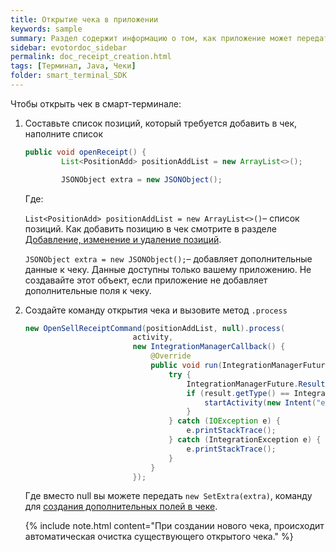 ```yaml
---
title: Открытие чека в приложении
keywords: sample
summary: Раздел содержит информацию о том, как приложение может передать сформированный чек в смарт-терминал для оплаты.
sidebar: evotordoc_sidebar
permalink: doc_receipt_creation.html
tags: [Терминал, Java, Чеки]
folder: smart_terminal_SDK
---
```


Чтобы открыть чек в смарт-терминале:

1. Составьте список позиций, который требуется добавить в чек, наполните список

   ```java
   public void openReceipt() {
           List<PositionAdd> positionAddList = new ArrayList<>();

           JSONObject extra = new JSONObject();
   ```

   Где:

   `List<PositionAdd> positionAddList = new ArrayList<>()`– список позиций. Как добавить позицию в чек смотрите в разделе [Добавление, изменение и удаление позиций](doc_receipt_interactions.html#PositionAltering).

   `JSONObject extra = new JSONObject();`– добавляет дополнительные данные к чеку. Данные доступны только вашему приложению. Не создавайте этот объект, если приложение не добавляет дополнительные поля к чеку.

2. Создайте команду открытия чека и вызовите метод `.process`

   ```java
   new OpenSellReceiptCommand(positionAddList, null).process(
                           activity,
                           new IntegrationManagerCallback() {
                               @Override
                               public void run(IntegrationManagerFuture integrationManagerFuture) {
                                   try {
                                       IntegrationManagerFuture.Result result = integrationManagerFuture.getResult();
                                       if (result.getType() == IntegrationManagerFuture.Result.Type.OK) {
                                           startActivity(new Intent("evotor.intent.action.payment.SELL"));
                                       }
                                   } catch (IOException e) {
                                       e.printStackTrace();
                                   } catch (IntegrationException e) {
                                       e.printStackTrace();
                                   }
                               }
                           });
   ```

   Где вместо null вы можете передать `new SetExtra(extra)`, команду для [создания дополнительных полей в чеке](./doc_receipt_extras.html).

   {% include note.html content="При создании нового чека, происходит автоматическая очистка существующего открытого чека." %}
